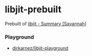 libjit-prebuilt
===============
Prebuilt of [libjit - Summary [Savannah]](https://savannah.gnu.org/projects/libjit/)

### Playground
- [dirkarnez/libjit-playground](https://github.com/dirkarnez/libjit-playground/tree/main)
